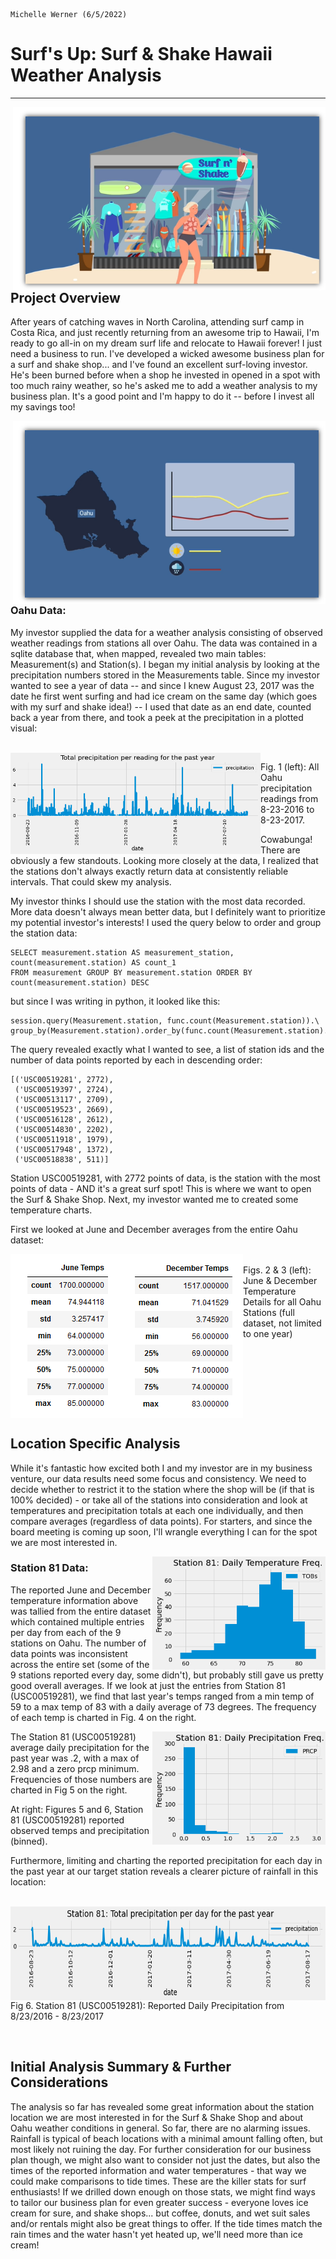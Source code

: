 
                                                                                           Michelle Werner (6/5/2022)
# Surf's Up: Surf & Shake Hawaii Weather Analysis
---

<!--![alt](resources/___.png)-->
<img src="https://github.com/miwermi/surfs-up/blob/main/graphics/Surf-n-Shake.png" align="right" width="500" height="293" alt ="graphic: Surf & Shake Shop">

## Project Overview

After years of catching waves in North Carolina, attending surf camp in Costa Rica, and just recently returning from an awesome trip to Hawaii, I'm ready to go all-in on my dream surf life and relocate to Hawaii forever!  I just need a business to run.  I've developed a wicked awesome business plan for a surf and shake shop... and I've found an excellent surf-loving investor. He's been burned before when a shop he invested in opened in a spot with too much rainy weather, so he's asked me to add a weather analysis to my business plan. It's a good point and I'm happy to do it -- before I invest all my savings too!

<img src="https://github.com/miwermi/surfs-up/blob/main/graphics/oahu-weather.png" align="right" width="500" height="293" alt ="graphic: Oahu Weather Graphic">

### Oahu Data:

My investor supplied the data for a weather analysis consisting of observed weather readings from stations all over Oahu. The data was contained in a sqlite database that, when mapped, revealed two main tables: Measurement(s) and Station(s). I began my initial analysis by looking at the precipitation numbers stored in the Measurements table.  Since my investor wanted to see a year of data -- and since I knew August 23, 2017 was the date he first went surfing and had ice cream on the same day (which goes with my surf and shake idea!) --  I used that date as an end date, counted back a year from there, and took a peek at the precipitation in a plotted visual: 

<br />
<img src="https://github.com/miwermi/surfs-up/blob/main/graphics/PrecipitationReadings.png" align="left" width="400" height="162" alt ="graphic: Oahu Rain, 1 Year">

Fig. 1 (left): All Oahu precipitation readings from 8-23-2016 to 8-23-2017.

Cowabunga! There are obviously a few standouts. Looking more closely at the data, I realized that the stations don't always exactly return data at consistently reliable intervals. That could skew my analysis. 
<br clear="all" />

My investor thinks I should use the station with the most data recorded. More data doesn't always mean better data, but I definitely want to prioritize my potential investor's interests! I used the query below to order and group the station data:

    SELECT measurement.station AS measurement_station, count(measurement.station) AS count_1 
    FROM measurement GROUP BY measurement.station ORDER BY count(measurement.station) DESC

but since I was writing in python, it looked like this:

    session.query(Measurement.station, func.count(Measurement.station)).\
    group_by(Measurement.station).order_by(func.count(Measurement.station).desc()).all()
    
The query revealed exactly what I wanted to see, a list of station ids and the number of data points reported by each in descending order:

    [('USC00519281', 2772),
     ('USC00519397', 2724),
     ('USC00513117', 2709),
     ('USC00519523', 2669),
     ('USC00516128', 2612),
     ('USC00514830', 2202),
     ('USC00511918', 1979),
     ('USC00517948', 1372),
     ('USC00518838', 511)]

Station USC00519281, with 2772 points of data, is the station with the most points of data - AND it's a great surf spot! This is where we want to open the Surf & Shake Shop.  Next, my investor wanted me to created some temperature charts.  

First we looked at June and December averages from the entire Oahu dataset:

<img src="https://github.com/miwermi/surfs-up/blob/main/graphics/JuneTemps.png" align="left" width="186" height="262" alt ="graphic: June Temps">
<img src="https://github.com/miwermi/surfs-up/blob/main/graphics/DecemberTemps.png" align="left" width="186" height="262" alt ="graphic: Dec Temps">

<br />
Figs. 2 & 3 (left): June & December Temperature Details for all Oahu Stations (full dataset, not limited to one year)



<br clear="all" />

## Location Specific Analysis

While it's fantastic how excited both I and my investor are in my business venture, our data results need some focus and consistency.  We need to decide whether to restrict it to the station where the shop will be (if that is 100% decided) - or take all of the stations into consideration and look at temperatures and precipitation totals at each one individually, and then compare averages (regardless of data points).  For starters, and since the board meeting is coming up soon, I'll wrangle everything I can for the spot we are most interested in.


<img src="https://github.com/miwermi/surfs-up/blob/main/graphics/Station81-TobsFreq.png" align="right" width="277" height="181" alt ="graphic: Station 81 Temp Frequencies">

### Station 81 Data:

The reported June and December temperature information above was tallied from the entire dataset which contained multiple entries per day from each of the 9 stations on Oahu. The number of data points was inconsistent across the entire set (some of the 9 stations reported every day, some didn't), but probably still gave us pretty good overall averages.  If we look at just the entries from Station 81 (USC00519281), we find that last year's temps ranged from a min temp of 59 to a max temp of 83 with a daily average of 73 degrees. The frequency of each temp is charted in Fig. 4 on the right.

<img src="https://github.com/miwermi/surfs-up/blob/main/graphics/Station81-PrcpFreq.png" align="right" width="277" height="181" alt ="graphic: Station 81 Precipitation Frequencies">

The Station 81 (USC00519281) average daily precipitation for the past year was .2, with a max of 2.98 and a zero prcp minimum. Frequencies of those numbers are charted in Fig 5 on the right.

At right: Figures 5 and 6, Station 81 (USC00519281) reported observed temps and precipitation (binned).

Furthermore, limiting and charting the reported precipitation for each day in the past year at our target station reveals a clearer picture of rainfall in this location:

<br clear="all" />
<img src="https://github.com/miwermi/surfs-up/blob/main/graphics/Precipitation81.png" align="left" width="636" height="150" alt ="graphic: Station 81 Precipitation">

Fig 6. Station 81 (USC00519281): Reported Daily Precipitation from 8/23/2016 - 8/23/2017

<br clear="all" />

## Initial Analysis Summary & Further Considerations

The analysis so far has revealed some great information about the station location we are most interested in for the Surf & Shake Shop and about Oahu weather conditions in general.  So far, there are no alarming issues. Rainfall is typical of beach locations with a minimal amount falling often, but most likely not ruining the day. For further consideration for our business plan though, we might also want to consider not just the dates, but also the times of the reported information and water temperatures - that way we could make comparisons to tide times.  These are the killer stats for surf enthusiasts!  If we drilled down enough on those stats, we might find ways to tailor our business plan for even greater success - everyone loves ice cream for sure, and shake shops... but coffee, donuts, and wet suit sales and/or rentals might also be great things to offer.  If the tide times match the rain times and the water hasn't yet heated up, we'll need more than ice cream! 

